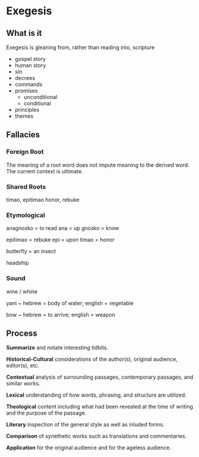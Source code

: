 # Exegesis

## What is it

Exegesis is gleaning from, rather than reading into, scripture

- gospel story
- human story
- sin
- decrees
- commands
- promises
  - unconditional
  - conditional
- principles
- themes


## Fallacies

### Foreign Root

The meaning of a root word does not impute meaning to the derived word.
The current context is ultimate.


### Shared Roots

timao, epitimao
honor, rebuke


### Etymological

anagnosko = to read
	ana = up
	gnosko = know

epitimao = rebuke
	epi = upon
	timao = honor

butterfly = an insect

headship


### Sound

wine / whine

yam ~ hebrew = body of water; english = vegetable

bow ~ hebrew = to arrive; english = weapon


## Process

**Summarize** and notate interesting tidbits.

**Historical-Cultural** considerations of the author(s), original audience, editor(s), etc.

**Contextual** analysis of surrounding passages, contemporary passages, and similar works.

**Lexical** understanding of how words, phrasing, and structure are utilized.

**Theological** content including what had been revealed at the time of writing and the purpose of the passage.

**Literary** inspection of the general style as well as inluded forms.

**Comparison** of synethetic works such as translations and commentaries.

**Application** for the original audience and for the ageless audience.
